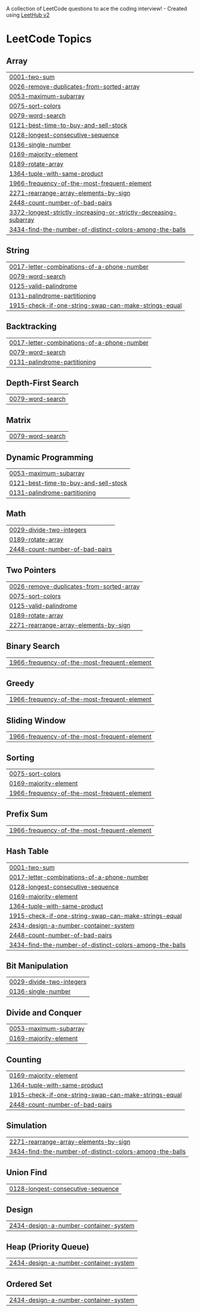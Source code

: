 A collection of LeetCode questions to ace the coding interview! - Created using [LeetHub v2](https://github.com/arunbhardwaj/LeetHub-2.0)
<!---LeetCode Topics Start-->
# LeetCode Topics
## Array
|  |
| ------- |
| [0001-two-sum](https://github.com/pratishtha-gupta/leetcode/tree/master/0001-two-sum) |
| [0026-remove-duplicates-from-sorted-array](https://github.com/pratishtha-gupta/leetcode/tree/master/0026-remove-duplicates-from-sorted-array) |
| [0053-maximum-subarray](https://github.com/pratishtha-gupta/leetcode/tree/master/0053-maximum-subarray) |
| [0075-sort-colors](https://github.com/pratishtha-gupta/leetcode/tree/master/0075-sort-colors) |
| [0079-word-search](https://github.com/pratishtha-gupta/leetcode/tree/master/0079-word-search) |
| [0121-best-time-to-buy-and-sell-stock](https://github.com/pratishtha-gupta/leetcode/tree/master/0121-best-time-to-buy-and-sell-stock) |
| [0128-longest-consecutive-sequence](https://github.com/pratishtha-gupta/leetcode/tree/master/0128-longest-consecutive-sequence) |
| [0136-single-number](https://github.com/pratishtha-gupta/leetcode/tree/master/0136-single-number) |
| [0169-majority-element](https://github.com/pratishtha-gupta/leetcode/tree/master/0169-majority-element) |
| [0189-rotate-array](https://github.com/pratishtha-gupta/leetcode/tree/master/0189-rotate-array) |
| [1364-tuple-with-same-product](https://github.com/pratishtha-gupta/leetcode/tree/master/1364-tuple-with-same-product) |
| [1966-frequency-of-the-most-frequent-element](https://github.com/pratishtha-gupta/leetcode/tree/master/1966-frequency-of-the-most-frequent-element) |
| [2271-rearrange-array-elements-by-sign](https://github.com/pratishtha-gupta/leetcode/tree/master/2271-rearrange-array-elements-by-sign) |
| [2448-count-number-of-bad-pairs](https://github.com/pratishtha-gupta/leetcode/tree/master/2448-count-number-of-bad-pairs) |
| [3372-longest-strictly-increasing-or-strictly-decreasing-subarray](https://github.com/pratishtha-gupta/leetcode/tree/master/3372-longest-strictly-increasing-or-strictly-decreasing-subarray) |
| [3434-find-the-number-of-distinct-colors-among-the-balls](https://github.com/pratishtha-gupta/leetcode/tree/master/3434-find-the-number-of-distinct-colors-among-the-balls) |
## String
|  |
| ------- |
| [0017-letter-combinations-of-a-phone-number](https://github.com/pratishtha-gupta/leetcode/tree/master/0017-letter-combinations-of-a-phone-number) |
| [0079-word-search](https://github.com/pratishtha-gupta/leetcode/tree/master/0079-word-search) |
| [0125-valid-palindrome](https://github.com/pratishtha-gupta/leetcode/tree/master/0125-valid-palindrome) |
| [0131-palindrome-partitioning](https://github.com/pratishtha-gupta/leetcode/tree/master/0131-palindrome-partitioning) |
| [1915-check-if-one-string-swap-can-make-strings-equal](https://github.com/pratishtha-gupta/leetcode/tree/master/1915-check-if-one-string-swap-can-make-strings-equal) |
## Backtracking
|  |
| ------- |
| [0017-letter-combinations-of-a-phone-number](https://github.com/pratishtha-gupta/leetcode/tree/master/0017-letter-combinations-of-a-phone-number) |
| [0079-word-search](https://github.com/pratishtha-gupta/leetcode/tree/master/0079-word-search) |
| [0131-palindrome-partitioning](https://github.com/pratishtha-gupta/leetcode/tree/master/0131-palindrome-partitioning) |
## Depth-First Search
|  |
| ------- |
| [0079-word-search](https://github.com/pratishtha-gupta/leetcode/tree/master/0079-word-search) |
## Matrix
|  |
| ------- |
| [0079-word-search](https://github.com/pratishtha-gupta/leetcode/tree/master/0079-word-search) |
## Dynamic Programming
|  |
| ------- |
| [0053-maximum-subarray](https://github.com/pratishtha-gupta/leetcode/tree/master/0053-maximum-subarray) |
| [0121-best-time-to-buy-and-sell-stock](https://github.com/pratishtha-gupta/leetcode/tree/master/0121-best-time-to-buy-and-sell-stock) |
| [0131-palindrome-partitioning](https://github.com/pratishtha-gupta/leetcode/tree/master/0131-palindrome-partitioning) |
## Math
|  |
| ------- |
| [0029-divide-two-integers](https://github.com/pratishtha-gupta/leetcode/tree/master/0029-divide-two-integers) |
| [0189-rotate-array](https://github.com/pratishtha-gupta/leetcode/tree/master/0189-rotate-array) |
| [2448-count-number-of-bad-pairs](https://github.com/pratishtha-gupta/leetcode/tree/master/2448-count-number-of-bad-pairs) |
## Two Pointers
|  |
| ------- |
| [0026-remove-duplicates-from-sorted-array](https://github.com/pratishtha-gupta/leetcode/tree/master/0026-remove-duplicates-from-sorted-array) |
| [0075-sort-colors](https://github.com/pratishtha-gupta/leetcode/tree/master/0075-sort-colors) |
| [0125-valid-palindrome](https://github.com/pratishtha-gupta/leetcode/tree/master/0125-valid-palindrome) |
| [0189-rotate-array](https://github.com/pratishtha-gupta/leetcode/tree/master/0189-rotate-array) |
| [2271-rearrange-array-elements-by-sign](https://github.com/pratishtha-gupta/leetcode/tree/master/2271-rearrange-array-elements-by-sign) |
## Binary Search
|  |
| ------- |
| [1966-frequency-of-the-most-frequent-element](https://github.com/pratishtha-gupta/leetcode/tree/master/1966-frequency-of-the-most-frequent-element) |
## Greedy
|  |
| ------- |
| [1966-frequency-of-the-most-frequent-element](https://github.com/pratishtha-gupta/leetcode/tree/master/1966-frequency-of-the-most-frequent-element) |
## Sliding Window
|  |
| ------- |
| [1966-frequency-of-the-most-frequent-element](https://github.com/pratishtha-gupta/leetcode/tree/master/1966-frequency-of-the-most-frequent-element) |
## Sorting
|  |
| ------- |
| [0075-sort-colors](https://github.com/pratishtha-gupta/leetcode/tree/master/0075-sort-colors) |
| [0169-majority-element](https://github.com/pratishtha-gupta/leetcode/tree/master/0169-majority-element) |
| [1966-frequency-of-the-most-frequent-element](https://github.com/pratishtha-gupta/leetcode/tree/master/1966-frequency-of-the-most-frequent-element) |
## Prefix Sum
|  |
| ------- |
| [1966-frequency-of-the-most-frequent-element](https://github.com/pratishtha-gupta/leetcode/tree/master/1966-frequency-of-the-most-frequent-element) |
## Hash Table
|  |
| ------- |
| [0001-two-sum](https://github.com/pratishtha-gupta/leetcode/tree/master/0001-two-sum) |
| [0017-letter-combinations-of-a-phone-number](https://github.com/pratishtha-gupta/leetcode/tree/master/0017-letter-combinations-of-a-phone-number) |
| [0128-longest-consecutive-sequence](https://github.com/pratishtha-gupta/leetcode/tree/master/0128-longest-consecutive-sequence) |
| [0169-majority-element](https://github.com/pratishtha-gupta/leetcode/tree/master/0169-majority-element) |
| [1364-tuple-with-same-product](https://github.com/pratishtha-gupta/leetcode/tree/master/1364-tuple-with-same-product) |
| [1915-check-if-one-string-swap-can-make-strings-equal](https://github.com/pratishtha-gupta/leetcode/tree/master/1915-check-if-one-string-swap-can-make-strings-equal) |
| [2434-design-a-number-container-system](https://github.com/pratishtha-gupta/leetcode/tree/master/2434-design-a-number-container-system) |
| [2448-count-number-of-bad-pairs](https://github.com/pratishtha-gupta/leetcode/tree/master/2448-count-number-of-bad-pairs) |
| [3434-find-the-number-of-distinct-colors-among-the-balls](https://github.com/pratishtha-gupta/leetcode/tree/master/3434-find-the-number-of-distinct-colors-among-the-balls) |
## Bit Manipulation
|  |
| ------- |
| [0029-divide-two-integers](https://github.com/pratishtha-gupta/leetcode/tree/master/0029-divide-two-integers) |
| [0136-single-number](https://github.com/pratishtha-gupta/leetcode/tree/master/0136-single-number) |
## Divide and Conquer
|  |
| ------- |
| [0053-maximum-subarray](https://github.com/pratishtha-gupta/leetcode/tree/master/0053-maximum-subarray) |
| [0169-majority-element](https://github.com/pratishtha-gupta/leetcode/tree/master/0169-majority-element) |
## Counting
|  |
| ------- |
| [0169-majority-element](https://github.com/pratishtha-gupta/leetcode/tree/master/0169-majority-element) |
| [1364-tuple-with-same-product](https://github.com/pratishtha-gupta/leetcode/tree/master/1364-tuple-with-same-product) |
| [1915-check-if-one-string-swap-can-make-strings-equal](https://github.com/pratishtha-gupta/leetcode/tree/master/1915-check-if-one-string-swap-can-make-strings-equal) |
| [2448-count-number-of-bad-pairs](https://github.com/pratishtha-gupta/leetcode/tree/master/2448-count-number-of-bad-pairs) |
## Simulation
|  |
| ------- |
| [2271-rearrange-array-elements-by-sign](https://github.com/pratishtha-gupta/leetcode/tree/master/2271-rearrange-array-elements-by-sign) |
| [3434-find-the-number-of-distinct-colors-among-the-balls](https://github.com/pratishtha-gupta/leetcode/tree/master/3434-find-the-number-of-distinct-colors-among-the-balls) |
## Union Find
|  |
| ------- |
| [0128-longest-consecutive-sequence](https://github.com/pratishtha-gupta/leetcode/tree/master/0128-longest-consecutive-sequence) |
## Design
|  |
| ------- |
| [2434-design-a-number-container-system](https://github.com/pratishtha-gupta/leetcode/tree/master/2434-design-a-number-container-system) |
## Heap (Priority Queue)
|  |
| ------- |
| [2434-design-a-number-container-system](https://github.com/pratishtha-gupta/leetcode/tree/master/2434-design-a-number-container-system) |
## Ordered Set
|  |
| ------- |
| [2434-design-a-number-container-system](https://github.com/pratishtha-gupta/leetcode/tree/master/2434-design-a-number-container-system) |
<!---LeetCode Topics End-->